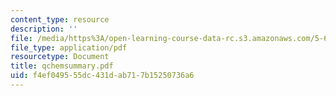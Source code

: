 ```yaml
---
content_type: resource
description: ''
file: /media/https%3A/open-learning-course-data-rc.s3.amazonaws.com/5-68j-kinetics-of-chemical-reactions-spring-2003/f4ef049555dc431dab717b15250736a6_qchemsummary.pdf
file_type: application/pdf
resourcetype: Document
title: qchemsummary.pdf
uid: f4ef0495-55dc-431d-ab71-7b15250736a6
---
```

